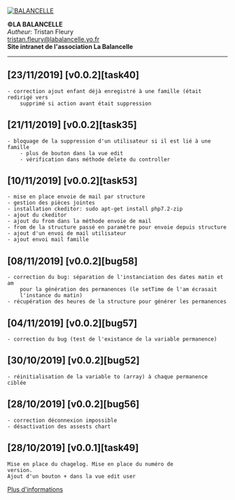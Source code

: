 [![BALANCELLE](https://labalancelle.yo.fr/prod/web/bundles/app/images/logos/balancelle.jpeg)](https://labalancelle.yo.fr/prod/web/)

**©LA BALANCELLE**   
*Autheur*: Tristan Fleury   
tristan.fleury@labalancelle.yo.fr   
**Site intranet de l'association La Balancelle**    

------------
## [23/11/2019] [v0.0.2][task40]
    - correction ajout enfant déjà enregistré à une famille (était redirigé vers
        supprimé si action avant était suppression
    
## [21/11/2019] [v0.0.2][task35]
    - bloquage de la suppression d'un utilisateur si il est lié à une famille
        - plus de bouton dans la vue edit
        - vérification dans méthode delete du controller
    
## [10/11/2019] [v0.0.2][task53]
    - mise en place envoie de mail par structure
    - gestion des pièces jointes
    - installation ckeditor: sudo apt-get install php7.2-zip
    - ajout du ckeditor
    - ajout du from dans la méthode envoie de mail
    - from de la structure passé en paramètre pour envoie depuis structure
    - ajout d'un envoi de mail utilisateur
    - ajout envoi mail famille
    
## [08/11/2019] [v0.0.2][bug58]
    - correction du bug: séparation de l'instanciation des dates matin et am
        pour la génération des permanences (le setTime de l'am écrasait
        l'instance du matin)
    - récupération des heures de la structure pour générer les permanences
    
## [04/11/2019] [v0.0.2][bug57]
    - correction du bug (test de l'existance de la variable permanence)
    
## [30/10/2019] [v0.0.2][bug52]
    - réinitialisation de la variable to (array) à chaque permanence ciblée
       
## [28/10/2019] [v0.0.2][bug56]
    - correction déconnexion impossible
    - désactivation des assests chart

## [28/10/2019] [v0.0.1][task49]
    Mise en place du chagelog. Mise en place du numéro de
    version.
    Ajout d'un bouton + dans la vue edit user
    
[Plus d'informations](https://labalancelle.yo.fr/prod/web/ "Plus d'informations")